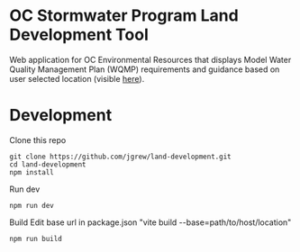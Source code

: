 # OC Stormwater Program Land Development Tool

Web application for OC Environmental Resources that displays Model Water Quality Management Plan (WQMP) requirements and guidance based on user selected location (visible  [here](https://ocerws.ocpublicworks.com/service-areas/oc-environmental-resources/oc-watersheds/regional-stormwater-program/water-quality)).

# Development

Clone this repo
```
git clone https://github.com/jgrew/land-development.git
cd land-development
npm install
```

Run dev
```
npm run dev
```

Build 
Edit base url in package.json "vite build --base=path/to/host/location"
```
npm run build
```

